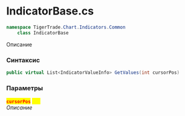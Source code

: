 
# IndicatorBase.cs
```csharp
namespace TigerTrade.Chart.Indicators.Common  
    class IndicatorBase
```

Описание

### Синтаксис
```csharp
public virtual List<IndicatorValueInfo> GetValues(int cursorPos)
```

### Параметры  
<mark style="color:red;">**`cursorPos`**</mark> <mark style="color:yellow;">`int`</mark>  
 *Описание*  
  

                    
                    